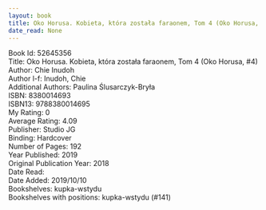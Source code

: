 ```yaml
---
layout: book
title: Oko Horusa. Kobieta, która została faraonem, Tom 4 (Oko Horusa,  no. 4)
date_read: None
---
```


Book Id: 52645356<br />
Title: Oko Horusa. Kobieta, która została faraonem, Tom 4 (Oko Horusa, #4)<br />
Author: Chie Inudoh<br />
Author l-f: Inudoh, Chie<br />
Additional Authors: Paulina Ślusarczyk-Bryła<br />
ISBN: 8380014693<br />
ISBN13: 9788380014695<br />
My Rating: 0<br />
Average Rating: 4.09<br />
Publisher: Studio JG<br />
Binding: Hardcover<br />
Number of Pages: 192<br />
Year Published: 2019<br />
Original Publication Year: 2018<br />
Date Read: <br />
Date Added: 2019/10/10<br />
Bookshelves: kupka-wstydu<br />
Bookshelves with positions: kupka-wstydu (#141)<br />

